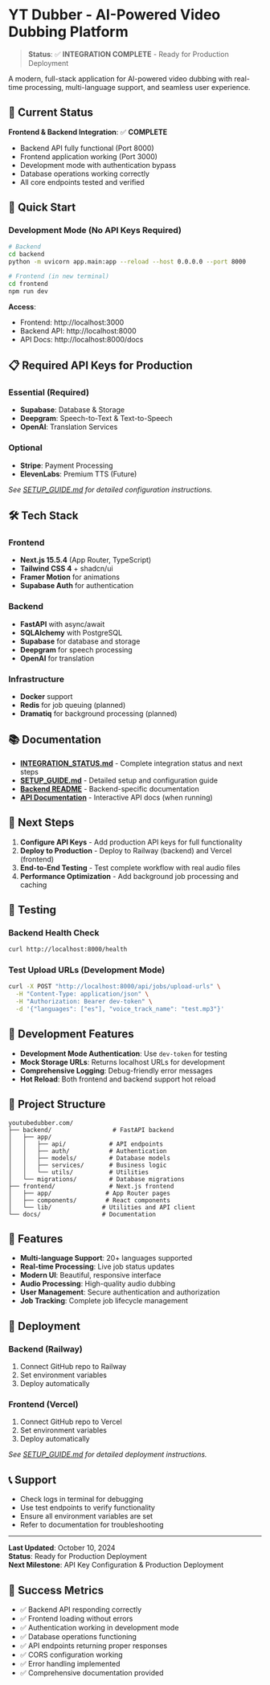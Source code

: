 # YT Dubber - AI-Powered Video Dubbing Platform

> **Status**: ✅ **INTEGRATION COMPLETE** - Ready for Production Deployment

A modern, full-stack application for AI-powered video dubbing with real-time processing, multi-language support, and seamless user experience.

## 🎉 **Current Status**

**Frontend & Backend Integration**: ✅ **COMPLETE**
- Backend API fully functional (Port 8000)
- Frontend application working (Port 3000)
- Development mode with authentication bypass
- Database operations working correctly
- All core endpoints tested and verified

## 🚀 **Quick Start**

### Development Mode (No API Keys Required)
```bash
# Backend
cd backend
python -m uvicorn app.main:app --reload --host 0.0.0.0 --port 8000

# Frontend (in new terminal)
cd frontend
npm run dev
```

**Access**: 
- Frontend: http://localhost:3000
- Backend API: http://localhost:8000
- API Docs: http://localhost:8000/docs

## 📋 **Required API Keys for Production**

### Essential (Required)
- **Supabase**: Database & Storage
- **Deepgram**: Speech-to-Text & Text-to-Speech
- **OpenAI**: Translation Services

### Optional
- **Stripe**: Payment Processing
- **ElevenLabs**: Premium TTS (Future)

*See [SETUP_GUIDE.md](./SETUP_GUIDE.md) for detailed configuration instructions.*

## 🛠 **Tech Stack**

### Frontend
- **Next.js 15.5.4** (App Router, TypeScript)
- **Tailwind CSS 4** + shadcn/ui
- **Framer Motion** for animations
- **Supabase Auth** for authentication

### Backend
- **FastAPI** with async/await
- **SQLAlchemy** with PostgreSQL
- **Supabase** for database and storage
- **Deepgram** for speech processing
- **OpenAI** for translation

### Infrastructure
- **Docker** support
- **Redis** for job queuing (planned)
- **Dramatiq** for background processing (planned)

## 📚 **Documentation**

- **[INTEGRATION_STATUS.md](./INTEGRATION_STATUS.md)** - Complete integration status and next steps
- **[SETUP_GUIDE.md](./SETUP_GUIDE.md)** - Detailed setup and configuration guide
- **[Backend README](./backend/README.md)** - Backend-specific documentation
- **[API Documentation](http://localhost:8000/docs)** - Interactive API docs (when running)

## 🎯 **Next Steps**

1. **Configure API Keys** - Add production API keys for full functionality
2. **Deploy to Production** - Deploy to Railway (backend) and Vercel (frontend)
3. **End-to-End Testing** - Test complete workflow with real audio files
4. **Performance Optimization** - Add background job processing and caching

## 🧪 **Testing**

### Backend Health Check
```bash
curl http://localhost:8000/health
```

### Test Upload URLs (Development Mode)
```bash
curl -X POST "http://localhost:8000/api/jobs/upload-urls" \
  -H "Content-Type: application/json" \
  -H "Authorization: Bearer dev-token" \
  -d '{"languages": ["es"], "voice_track_name": "test.mp3"}'
```

## 🔧 **Development Features**

- **Development Mode Authentication**: Use `dev-token` for testing
- **Mock Storage URLs**: Returns localhost URLs for development
- **Comprehensive Logging**: Debug-friendly error messages
- **Hot Reload**: Both frontend and backend support hot reload

## 📁 **Project Structure**

```
youtubedubber.com/
├── backend/                 # FastAPI backend
│   ├── app/
│   │   ├── api/            # API endpoints
│   │   ├── auth/           # Authentication
│   │   ├── models/         # Database models
│   │   ├── services/       # Business logic
│   │   └── utils/          # Utilities
│   └── migrations/         # Database migrations
├── frontend/               # Next.js frontend
│   ├── app/               # App Router pages
│   ├── components/        # React components
│   └── lib/              # Utilities and API client
└── docs/                 # Documentation
```

## 🎨 **Features**

- **Multi-language Support**: 20+ languages supported
- **Real-time Processing**: Live job status updates
- **Modern UI**: Beautiful, responsive interface
- **Audio Processing**: High-quality audio dubbing
- **User Management**: Secure authentication and authorization
- **Job Tracking**: Complete job lifecycle management

## 🚀 **Deployment**

### Backend (Railway)
1. Connect GitHub repo to Railway
2. Set environment variables
3. Deploy automatically

### Frontend (Vercel)
1. Connect GitHub repo to Vercel
2. Set environment variables
3. Deploy automatically

*See [SETUP_GUIDE.md](./SETUP_GUIDE.md) for detailed deployment instructions.*

## 📞 **Support**

- Check logs in terminal for debugging
- Use test endpoints to verify functionality
- Ensure all environment variables are set
- Refer to documentation for troubleshooting

---

**Last Updated**: October 10, 2024  
**Status**: Ready for Production Deployment  
**Next Milestone**: API Key Configuration & Production Deployment

## 🎉 **Success Metrics**

- ✅ Backend API responding correctly
- ✅ Frontend loading without errors  
- ✅ Authentication working in development mode
- ✅ Database operations functioning
- ✅ API endpoints returning proper responses
- ✅ CORS configuration working
- ✅ Error handling implemented
- ✅ Comprehensive documentation provided